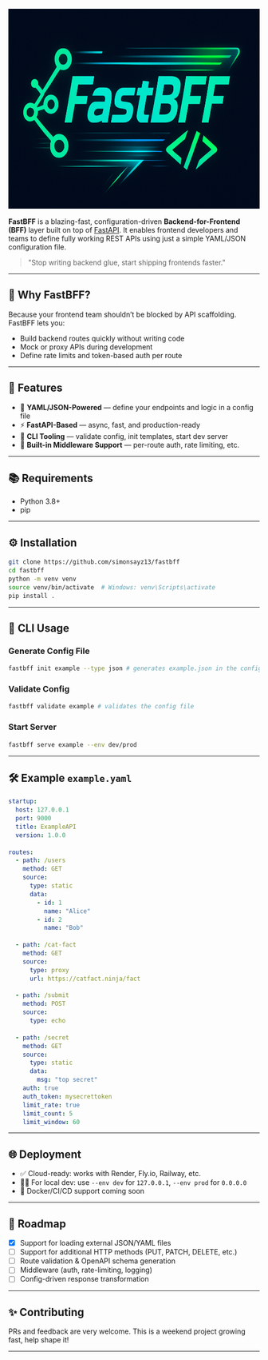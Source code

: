 <p align="center">
  <img src="assets/fastbff-banner.png" alt="FastBFF Banner" width="800" height="400"/>
</p>

**FastBFF** is a blazing-fast, configuration-driven **Backend-for-Frontend (BFF)** layer built on top of [FastAPI](https://fastapi.tiangolo.com/). It enables frontend developers and teams to define fully working REST APIs using just a simple YAML/JSON configuration file.

> "Stop writing backend glue, start shipping frontends faster."

---

## 🙌 Why FastBFF?

Because your frontend team shouldn’t be blocked by API scaffolding. FastBFF lets you:

- Build backend routes quickly without writing code
- Mock or proxy APIs during development
- Define rate limits and token-based auth per route

---

## 🚀 Features

- 🧾 **YAML/JSON-Powered** — define your endpoints and logic in a config file
- ⚡ **FastAPI-Based** — async, fast, and production-ready
- 🧪 **CLI Tooling** — validate config, init templates, start dev server
- 🔐 **Built-in Middleware Support** — per-route auth, rate limiting, etc.

---

## 📚 Requirements

- Python 3.8+
- pip

---

## ⚙️ Installation

```bash
git clone https://github.com/simonsayz13/fastbff
cd fastbff
python -m venv venv
source venv/bin/activate  # Windows: venv\Scripts\activate
pip install .
```

---

## 🧰 CLI Usage

### Generate Config File

```bash
fastbff init example --type json # generates example.json in the config folder
```
### Validate Config

```bash
fastbff validate example # validates the config file
```

### Start Server

```bash
fastbff serve example --env dev/prod
```

---

## 🛠 Example `example.yaml`

```yaml
startup:
  host: 127.0.0.1
  port: 9000
  title: ExampleAPI
  version: 1.0.0

routes:
  - path: /users
    method: GET
    source:
      type: static
      data:
        - id: 1
          name: "Alice"
        - id: 2
          name: "Bob"

  - path: /cat-fact
    method: GET
    source:
      type: proxy
      url: https://catfact.ninja/fact

  - path: /submit
    method: POST
    source:
      type: echo

  - path: /secret
    method: GET
    source:
      type: static
      data:
        msg: "top secret"
    auth: true
    auth_token: mysecrettoken
    limit_rate: true
    limit_count: 5
    limit_window: 60
```

---

## 🌐 Deployment

- ✅ Cloud-ready: works with Render, Fly.io, Railway, etc.
- 👨‍💻 For local dev: use `--env dev` for `127.0.0.1`, `--env prod` for `0.0.0.0`
- 🧪 Docker/CI/CD support coming soon

---

## 🧭 Roadmap

- [x] Support for loading external JSON/YAML files
- [ ] Support for additional HTTP methods (PUT, PATCH, DELETE, etc.)
- [ ] Route validation & OpenAPI schema generation
- [ ] Middleware (auth, rate-limiting, logging)
- [ ] Config-driven response transformation

---

## ✨ Contributing

PRs and feedback are very welcome. This is a weekend project growing fast, help shape it!

---
